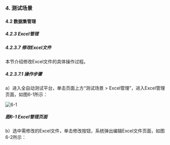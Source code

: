 ### 4. 测试场景

#### 4.2 数据集管理

##### 4.2.3 Excel管理

##### 4.2.3.7 修改Excel文件

本节介绍修改Excel文件的具体操作过程。

##### 4.2.3.7.1 操作步骤

a）进入全自动测试平台，单击页面上方“测试场景 > Excel管理”，进入Excel管理页面，如图6-1所示：

![6-1](https://www.feisuanyz.com/fstest/cscj/datamanage/excelmanage/6.png)

##### 图6-1 Excel管理页面

b）选中需修改的Excel文件，单击修改按钮，系统弹出编辑Excel文件页面，如图6-2所示：
